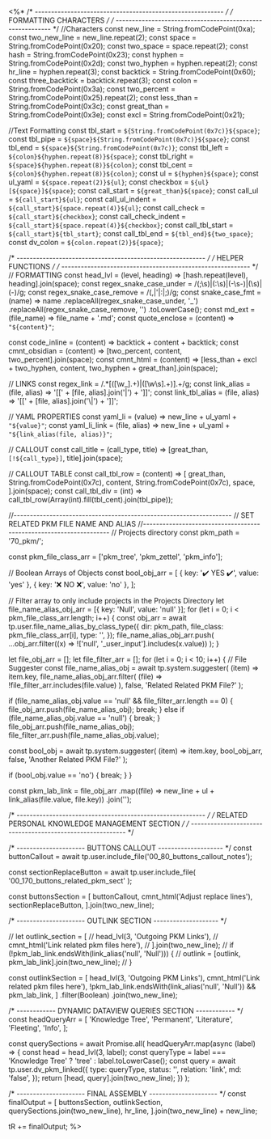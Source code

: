 <%*
/* ---------------------------------------------------------- */
/*                    FORMATTING CHARACTERS                   */
/* ---------------------------------------------------------- */
//Characters
const new_line = String.fromCodePoint(0xa);
const two_new_line = new_line.repeat(2);
const space = String.fromCodePoint(0x20);
const two_space = space.repeat(2);
const hash = String.fromCodePoint(0x23);
const hyphen = String.fromCodePoint(0x2d);
const two_hyphen = hyphen.repeat(2);
const hr_line = hyphen.repeat(3);
const backtick = String.fromCodePoint(0x60);
const three_backtick = backtick.repeat(3);
const colon = String.fromCodePoint(0x3a);
const two_percent = String.fromCodePoint(0x25).repeat(2);
const less_than = String.fromCodePoint(0x3c);
const great_than = String.fromCodePoint(0x3e);
const excl = String.fromCodePoint(0x21);

//Text Formatting
const tbl_start = `${String.fromCodePoint(0x7c)}${space}`;
const tbl_pipe = `${space}${String.fromCodePoint(0x7c)}${space}`;
const tbl_end = `${space}${String.fromCodePoint(0x7c)}`;
const tbl_left = `${colon}${hyphen.repeat(8)}${space}`;
const tbl_right = `${space}${hyphen.repeat(8)}${colon}`;
const tbl_cent = `${colon}${hyphen.repeat(8)}${colon}`;
const ul = `${hyphen}${space}`;
const ul_yaml = `${space.repeat(2)}${ul}`;
const checkbox = `${ul}[${space}]${space}`;
const call_start = `${great_than}${space}`;
const call_ul = `${call_start}${ul}`;
const call_ul_indent = `${call_start}${space.repeat(4)}${ul}`;
const call_check = `${call_start}${checkbox}`;
const call_check_indent = `${call_start}${space.repeat(4)}${checkbox}`;
const call_tbl_start = `${call_start}${tbl_start}`;
const call_tbl_end = `${tbl_end}${two_space}`;
const dv_colon = `${colon.repeat(2)}${space}`;

/* ---------------------------------------------------------- */
/*                      HELPER FUNCTIONS                      */
/* ---------------------------------------------------------- */
// FORMATTING
const head_lvl = (level, heading) => [hash.repeat(level), heading].join(space);
const regex_snake_case_under = /(;\s)|(:\s)|(\-\s\-)|(\s)|(\-)/g;
const regex_snake_case_remove = /(,|'|:|;)/g;
const snake_case_fmt = (name) =>
  name
    .replaceAll(regex_snake_case_under, '_')
    .replaceAll(regex_snake_case_remove, '')
    .toLowerCase();
const md_ext = (file_name) => file_name + '.md';
const quote_enclose = (content) => `"${content}"`;

const code_inline = (content) => backtick + content + backtick;
const cmnt_obsidian = (content) =>
  [two_percent, content, two_percent].join(space);
const cmnt_html = (content) =>
  [less_than + excl + two_hyphen, content, two_hyphen + great_than].join(space);

// LINKS
const regex_link = /.*\[([\w_].+)\|([\w\s].+)\].+/g;
const link_alias = (file, alias) => '[[' + [file, alias].join('|') + ']]';
const link_tbl_alias = (file, alias) => '[[' + [file, alias].join('\\|') + ']]';

// YAML PROPERTIES
const yaml_li = (value) => new_line + ul_yaml + `"${value}"`;
const yaml_li_link = (file, alias) =>
  new_line + ul_yaml + `"${link_alias(file, alias)}"`;

// CALLOUT
const call_title = (call_type, title) =>
  [great_than, `[!${call_type}]`, title].join(space);

// CALLOUT TABLE
const call_tbl_row = (content) =>
  [
    great_than,
    String.fromCodePoint(0x7c),
    content,
    String.fromCodePoint(0x7c),
    space,
  ].join(space);
const call_tbl_div = (int) =>
  call_tbl_row(Array(int).fill(tbl_cent).join(tbl_pipe));

//-------------------------------------------------------------------
// SET RELATED PKM FILE NAME AND ALIAS
//-------------------------------------------------------------------
// Projects directory
const pkm_path = '70_pkm/';

const pkm_file_class_arr = ['pkm_tree', 'pkm_zettel', 'pkm_info'];

// Boolean Arrays of Objects
const bool_obj_arr = [
  { key: '✔️ YES ✔️', value: 'yes' },
  { key: '❌ NO ❌', value: 'no' },
];

// Filter array to only include projects in the Projects Directory
let file_name_alias_obj_arr = [{ key: 'Null', value: 'null' }];
for (let i = 0; i < pkm_file_class_arr.length; i++) {
  const obj_arr = await tp.user.file_name_alias_by_class_type({
    dir: pkm_path,
    file_class: pkm_file_class_arr[i],
    type: '',
  });
  file_name_alias_obj_arr.push(
    ...obj_arr.filter((x) => !['null', '_user_input'].includes(x.value))
  );
}

let file_obj_arr = [];
let file_filter_arr = [];
for (let i = 0; i < 10; i++) {
  // File Suggester
  const file_name_alias_obj = await tp.system.suggester(
    (item) => item.key,
    file_name_alias_obj_arr.filter(
      (file) => !file_filter_arr.includes(file.value)
    ),
    false,
    'Related Related PKM File?'
  );

  if (file_name_alias_obj.value == 'null' && file_filter_arr.length == 0) {
    file_obj_arr.push(file_name_alias_obj);
    break;
  } else if (file_name_alias_obj.value == 'null') {
    break;
  }
  file_obj_arr.push(file_name_alias_obj);
  file_filter_arr.push(file_name_alias_obj.value);

  const bool_obj = await tp.system.suggester(
    (item) => item.key,
    bool_obj_arr,
    false,
    'Another Related PKM File?'
  );

  if (bool_obj.value == 'no') {
    break;
  }
}

const pkm_lab_link = file_obj_arr
  .map((file) => new_line + ul + link_alias(file.value, file.key))
  .join('');

/* ---------------------------------------------------------- */
/*        RELATED PERSONAL KNOWLEDGE MANAGEMENT SECTION       */
/* ---------------------------------------------------------- */

/* --------------------- BUTTONS CALLOUT -------------------- */
const buttonCallout = await tp.user.include_file('00_80_buttons_callout_notes');

const sectionReplaceButton = await tp.user.include_file(
  '00_170_buttons_related_pkm_sect'
);

const buttonsSection = [
  buttonCallout,
  cmnt_html('Adjust replace lines'),
  sectionReplaceButton,
].join(two_new_line);

/* --------------------- OUTLINK SECTION -------------------- */

// let outlink_section = [
//   head_lvl(3, 'Outgoing PKM Links'),
//   cmnt_html('Link related pkm files here'),
// ].join(two_new_line);
// if (!pkm_lab_link.endsWith(link_alias('null', 'Null'))) {
//   outlink = [outlink, pkm_lab_link].join(two_new_line);
// }

const outlinkSection = [
  head_lvl(3, 'Outgoing PKM Links'),
  cmnt_html('Link related pkm files here'),
  !pkm_lab_link.endsWith(link_alias('null', 'Null')) && pkm_lab_link,
]
  .filter(Boolean)
  .join(two_new_line);

/* ------------ DYNAMIC DATAVIEW QUERIES SECTION ------------ */
const headQueryArr = [
  'Knowledge Tree',
  'Permanent',
  'Literature',
  'Fleeting',
  'Info',
];

const querySections = await Promise.all(
  headQueryArr.map(async (label) => {
    const head = head_lvl(3, label);
    const queryType = label === 'Knowledge Tree' ? 'tree' : label.toLowerCase();
    const query = await tp.user.dv_pkm_linked({
      type: queryType,
      status: '',
      relation: 'link',
      md: 'false',
    });
    return [head, query].join(two_new_line);
  })
);

/* --------------------- FINAL ASSEMBLY --------------------- */
const finalOutput =
  [
    buttonsSection,
    outlinkSection,
    querySections.join(two_new_line),
    hr_line,
  ].join(two_new_line) + new_line;

tR += finalOutput;
%>